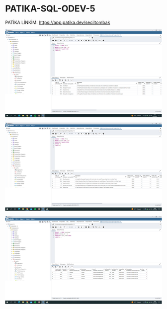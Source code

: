 # PATIKA-SQL-ODEV-5

 PATİKA LİNKİM: https://app.patika.dev/seciltombak    
 
 ![github](1.png)  
 
 ![github](2.png)  

 ![github](3.png)    
 
